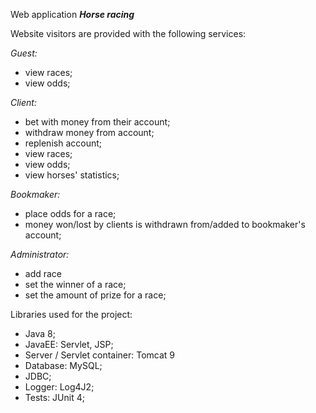Web application ***Horse racing***

Website visitors are provided with the following services:

*Guest:*
* view races;
* view odds;

*Client:*
* bet with money from their account;
* withdraw money from account;
* replenish account;
* view races;
* view odds;
* view horses' statistics;

*Bookmaker:*
* place odds for a race;
* money won/lost by clients is withdrawn from/added to bookmaker's account;

*Administrator:*
* add race
* set the winner of a race;
* set the amount of prize for a race;

Libraries used for the project:
* Java 8;
* JavaEE: Servlet, JSP;
* Server / Servlet container: Tomcat 9
* Database: MySQL;
* JDBC;
* Logger: Log4J2;
* Tests: JUnit 4;